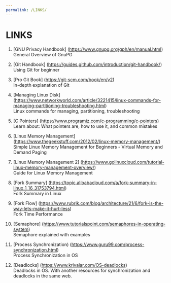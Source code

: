 ```yaml
---
permalink: /LINKS/
---
```


# LINKS

1. [GNU Privacy Handbook] (https://www.gnupg.org/gph/en/manual.html)<br>
General Overview of GnuPG

2. [Git Handbook] (https://guides.github.com/introduction/git-handbook/)<br>
Using Git for beginner

3. [Pro Git Book] (https://git-scm.com/book/en/v2)<br>
In-depth explanation of Git

4. [Managing Linux Disk] (https://www.networkworld.com/article/3221415/linux-commands-for-managing-partitioning-troubleshooting.html)<br>
Linux commands for managing, partitioning, troubleshooting

5. [C Pointers] (https://www.programiz.com/c-programming/c-pointers)<br>
Learn about: What pointers are, how to use it, and common mistakes

6. [Linux Memory Management] (https://www.thegeekstuff.com/2012/02/linux-memory-management/)<br>
Simple Linux Memory Management for Beginners - Virtual Memory and Demand Paging

7. [Linux Memory Management 2] (https://www.golinuxcloud.com/tutorial-linux-memory-management-overview/)<br>
Guide for Linux Memory Management

8. [Fork Summary] (https://topic.alibabacloud.com/a/fork-summary-in-linux_1_16_31753794.html)<br>
Fork Summary in Linux

9. [Fork Flow] (https://www.rubrik.com/blog/architecture/21/6/fork-is-the-way-lets-make-it-hurt-less)<br>
Fork Time Performance

10. [Semaphore] (https://www.tutorialspoint.com/semaphores-in-operating-system)<br>
Semaphore explained with examples

11. [Process Synchronization) (https://www.guru99.com/process-synchronization.html)<br>
Process Synchronization in OS

12. [Deadlocks] (https://www.krivalar.com/OS-deadlocks)<br>
Deadlocks in OS. With another resources for synchronization and deadlocks in the same web.
